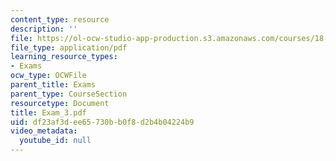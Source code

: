 ```yaml
---
content_type: resource
description: ''
file: https://ol-ocw-studio-app-production.s3.amazonaws.com/courses/18-04-complex-variables-with-applications-fall-1999/df23af3dee65730bb0f8d2b4b04224b9_Exam_3.pdf
file_type: application/pdf
learning_resource_types:
- Exams
ocw_type: OCWFile
parent_title: Exams
parent_type: CourseSection
resourcetype: Document
title: Exam_3.pdf
uid: df23af3d-ee65-730b-b0f8-d2b4b04224b9
video_metadata:
  youtube_id: null
---
```

